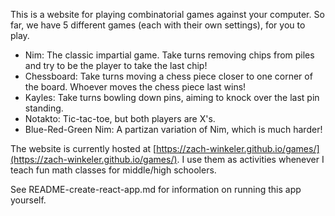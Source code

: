This is a website for playing combinatorial games against your computer. So far, we have 5 different games (each with their own settings), for you to play.
* Nim: The classic impartial game. Take turns removing chips from piles and try to be the player to take the last chip!
* Chessboard: Take turns moving a chess piece closer to one corner of the board. Whoever moves the chess piece last wins!
* Kayles: Take turns bowling down pins, aiming to knock over the last pin standing.
* Notakto: Tic-tac-toe, but both players are X's.
* Blue-Red-Green Nim: A partizan variation of Nim, which is much harder!

The website is currently hosted at [https://zach-winkeler.github.io/games/](https://zach-winkeler.github.io/games/). I use them as activities whenever I teach fun math classes for middle/high schoolers.

See README-create-react-app.md for information on running this app yourself.
